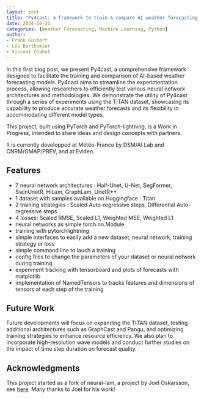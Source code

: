 ```yaml
---
layout: post
title: "Py4cast: a framework to train & compare AI weather forecasting models"
date: 2024-10-21
categories: [Weather Forecasting, Machine Learning, Python]
author:
- Frank Guibert
- Léa Berthomier
- Vincent Chabot
---
```



In this first blog post, we present Py4cast, a comprehensive framework designed to facilitate the training and comparison of AI-based weather forecasting models. Py4cast aims to streamline the experimentation process, allowing researchers to efficiently test various neural network architectures and methodologies. We demonstrate the utility of Py4cast through a series of experiments using the TITAN dataset, showcasing its capability to produce accurate weather forecasts and its flexibility in accommodating different model types.

This project, built using PyTorch and PyTorch-lightning, is a Work in Progress, intended to share ideas and design concepts with partners.

It is currently developped at Météo-France by DSM/AI Lab and CNRM/GMAP/PREV, and at Eviden.


## Features


* 7 neural network architectures : Half-Unet, U-Net, SegFormer, SwinUnetR, HiLam, GraphLam, UnetR++
* 1 dataset with samples available on Huggingface : Titan
* 2 training strategies : Scaled Auto-regressive steps, Differential Auto-regressive steps
* 4 losses: Scaled RMSE, Scaled L1, Weighted MSE, Weighted L1
* neural networks as simple torch.nn.Module
* training with pytorchlightning
* simple interfaces to easily add a new dataset, neural network, training strategy or loss
* simple command line to lauch a training
* config files to change the parameters of your dataset or neural network during training
* experiment tracking with tensorboard and plots of forecasts with matplotlib
* implementation of NamedTensors to tracks features and dimensions of tensors at each step of the training


## Future Work

Future developments will focus on expanding the TITAN dataset, testing additional architectures such as GraphCast and Pangu, and optimizing training strategies to enhance resource efficiency. We also plan to incorporate high-resolution wave models and conduct further studies on the impact of time step duration on forecast quality.



## Acknowledgments

This project started as a fork of neural-lam, a project by Joel Oskarsson, see [here](https://github.com/mllam/neural-lam). Many thanks to Joel for his work!
